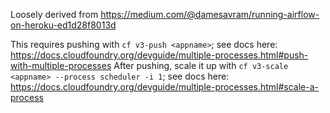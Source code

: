 Loosely derived from 
https://medium.com/@damesavram/running-airflow-on-heroku-ed1d28f8013d

This requires pushing with `cf v3-push <appname>`; see docs here:
https://docs.cloudfoundry.org/devguide/multiple-processes.html#push-with-multiple-processes
After pushing, scale it up with `cf v3-scale <appname> --process scheduler -i 1`; see docs here:
https://docs.cloudfoundry.org/devguide/multiple-processes.html#scale-a-process